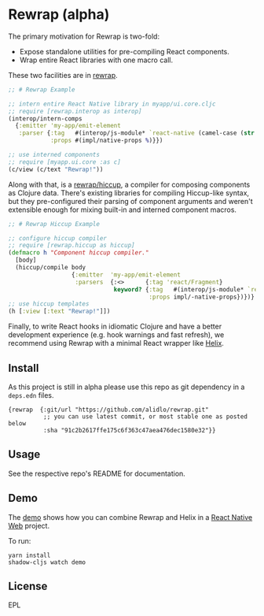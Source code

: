 # Rewrap (alpha)

The primary motivation for Rewrap is two-fold: 

* Expose standalone utilities for pre-compiling React components.
* Wrap entire React libraries with one macro call.

These two facilities are in [rewrap](https://github.com/alidlo/rewrap/tree/master/rewrap).

```clj
;; # Rewrap Example

;; intern entire React Native library in myapp/ui.core.cljc
;; require [rewrap.interop as interop]
(interop/intern-comps 
  {:emitter 'my-app/emit-element
   :parser {:tag   #(interop/js-module* `react-native (camel-case (str (name %))))
            :props #(impl/native-props %)}})

;; use interned components
;; require [myapp.ui.core :as c]
(c/view (c/text "Rewrap!"))
```

Along with that, is a [rewrap/hiccup](https://github.com/alidlo/rewrap/tree/master/rewrap-hiccup), a compiler for composing components as Clojure data. There's existing libraries for compiling  Hiccup-like syntax, but they pre-configured their parsing of component arguments and weren't extensible enough for mixing built-in and interned component macros. 

```clj
;; # Rewrap Hiccup Example

;; configure hiccup compiler 
;; require [rewrap.hiccup as hiccup]
(defmacro h "Component hiccup compiler."
  [body]
  (hiccup/compile body
                  {:emitter  'my-app/emit-element
                   :parsers  {:<>      {:tag 'react/Fragment}
                              keyword? {:tag   #(interop/js-module* `react-native (camel-case (str (name %))))
                                        :props impl/-native-props})})}
;; use hiccup templates
(h [:view [:text "Rewrap!"]])
```

Finally, to write React hooks in idiomatic Clojure and have a better development experience (e.g. hook warnings and fast refresh), we recommend using Rewrap with a minimal React wrapper like [Helix](https://github.com/Lokeh/helix).

## Install 

As this project is still in alpha please use this repo as git dependency in a `deps.edn` files.

```
{rewrap  {:git/url "https://github.com/alidlo/rewrap.git"
          ;; you can use latest commit, or most stable one as posted below
          :sha "91c2b2617ffe175c6f363c47aea476dec1580e32"}}
```

## Usage 

See the respective repo's README for documentation.

## Demo 

The [demo](https://github.com/alidlo/rewrap/tree/master/demo) shows how you can combine Rewrap and Helix in a [React Native Web](https://github.com/necolas/react-native-web) project.

To run: 
```
yarn install 
shadow-cljs watch demo
```

## License

EPL

